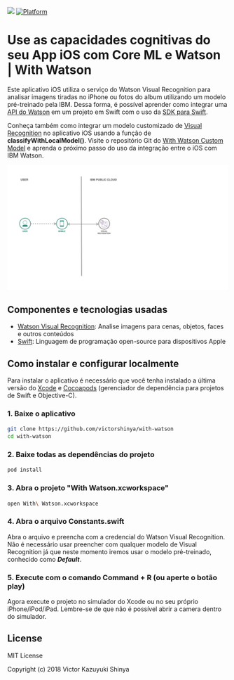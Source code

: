 [![](https://img.shields.io/badge/IBM%20Cloud-powered-blue.svg)](https://bluemix.net)
[![Platform](https://img.shields.io/badge/platform-swift-lightgrey.svg?style=flat)](https://developer.ibm.com/swift/)

# Use as capacidades cognitivas do seu App iOS com Core ML e Watson | With Watson

Este aplicativo iOS utiliza o serviço do Watson Visual Recognition para analisar imagens tiradas no iPhone ou fotos do album utilizando um modelo pré-treinado pela IBM. Dessa forma, é possível aprender como integrar uma [API do Watson](https://cloud.ibm.com/catalog?category=ai) em um projeto em Swift com o uso da [SDK para Swift](https://github.com/watson-developer-cloud/swift-sdk).

Conheça também como integrar um modelo customizado de [Visual Recognition](https://www.ibm.com/watson/services/visual-recognition/) no aplicativo iOS usando a função de **classifyWithLocalModel()**. Visite o repositório Git do [With Watson Custom Model](https://github.com/victorshinya/with-watson-custom-model) e aprenda o próximo passo do uso da integração entre o iOS com IBM Watson.

![](https://github.com/victorshinya/with-watson/blob/master/doc/source/images/architecture.jpg)

## Componentes e tecnologias usadas

* [Watson Visual Recognition](https://cloud.ibm.com/catalog/services/visual-recognition): Analise imagens para cenas, objetos, faces e outros conteúdos
* [Swift](https://developer.apple.com/swift/): Linguagem de programação open-source para dispositivos Apple

## Como instalar e configurar localmente

Para instalar o aplicativo é necessário que você tenha instalado a última versão do [Xcode](https://developer.apple.com/xcode/) e [Cocoapods](https://cocoapods.org) (gerenciador de dependência para projetos de Swift e Objective-C).

### 1. Baixe o aplicativo

```sh
git clone https://github.com/victorshinya/with-watson
cd with-watson
```

### 2. Baixe todas as dependências do projeto

```sh
pod install
```

### 3. Abra o projeto "With Watson.xcworkspace"

```sh
open With\ Watson.xcworkspace
```

### 4. Abra o arquivo Constants.swift

Abra o arquivo e preencha com a credencial do Watson Visual Recognition. Não é necessário usar preencher com qualquer modelo de Visual Recognition já que neste momento iremos usar o modelo pré-treinado, conhecido como ***Default***.

### 5. Execute com o comando Command + R (ou aperte o botão play)

Agora execute o projeto no simulador do Xcode ou no seu próprio iPhone/iPod/iPad. Lembre-se de que não é possível abrir a camera dentro do simulador.

## License

MIT License

Copyright (c) 2018 Victor Kazuyuki Shinya
